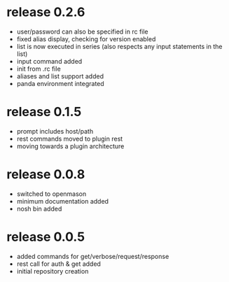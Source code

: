 # release 0.2.6
 * user/password can also be specified in rc file
 * fixed alias display, checking for version enabled
 * list is now executed in series (also respects any input statements in the list)
 * input command added
 * init from .rc file
 * aliases and list support added
 * panda environment integrated

# release 0.1.5
 * prompt includes host/path
 * rest commands moved to plugin rest
 * moving towards a plugin architecture

# release 0.0.8
 * switched to openmason
 * minimum documentation added
 * nosh bin added

# release 0.0.5
 * added commands for get/verbose/request/response
 * rest call for auth & get added
 * initial repository creation

